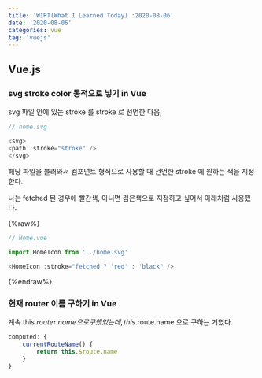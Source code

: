```yaml
---
title: 'WIRT(What I Learned Today) :2020-08-06'
date: '2020-08-06'
categories: vue
tag: 'vuejs'
---
```


## Vue.js

### svg stroke color 동적으로 넣기 in Vue

svg 파일 안에 있는 stroke 를 stroke 로 선언한 다음,

```javascript
// home.svg

<svg>
<path :stroke="stroke" />
</svg>
```

해당 파일을 불러와서 컴포넌트 형식으로 사용할 때 선언한 stroke 에 원하는 색을 지정한다.

나는 fetched 된 경우에 빨간색, 아니면 검은색으로 지정하고 싶어서 아래처럼 사용했다.

{%raw%}

```javascript
// Home.vue

import HomeIcon from '../home.svg'

<HomeIcon :stroke="fetched ? 'red' : 'black" />
```

{%endraw%}

### 현재 router 이름 구하기 in Vue

계속 this.$router.name 으로 구했었는데, this.$route.name 으로 구하는 거였다.

```javascript
computed: {
    currentRouteName() {
        return this.$route.name
    }
}
```
